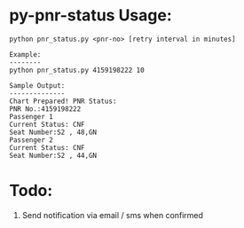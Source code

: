 py-pnr-status Usage:
====================

```
python pnr_status.py <pnr-no> [retry interval in minutes]

Example:
--------
python pnr_status.py 4159198222 10

Sample Output:
--------------
Chart Prepared! PNR Status:
PNR No.:4159198222
Passenger 1 
Current Status: CNF
Seat Number:S2 , 48,GN
Passenger 2 
Current Status: CNF
Seat Number:S2 , 44,GN
```

Todo:
=====
1. Send notification via email / sms when confirmed



